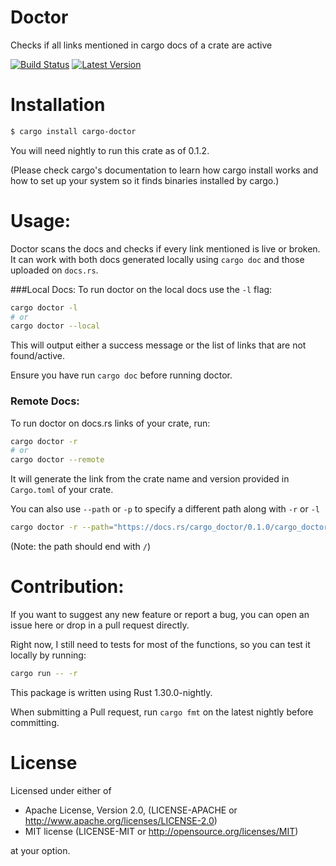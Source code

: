 # Doctor
Checks if all links mentioned in cargo docs of a crate are active 

[![Build Status](https://travis-ci.org/Dylan-DPC/doctor.svg?branch=master)](https://travis-ci.org/Dylan-DPC/doctor) 
[![Latest Version](https://img.shields.io/crates/v/cargo-doctor.svg)](https://crates.io/crates/cargo-doctor) 

# Installation

```bash
$ cargo install cargo-doctor
```

You will need nightly to run this crate as of 0.1.2. 

(Please check cargo's documentation to learn how cargo install works and how to set up your system so it finds binaries installed by cargo.)



# Usage: 

Doctor scans the docs and checks if every link mentioned is live or broken. It can work with both docs generated locally using `cargo doc` and those uploaded on `docs.rs`. 

###Local Docs:
To run doctor on the local docs use the `-l` flag: 
 ```bash
 cargo doctor -l
 # or
 cargo doctor --local
 ```
 
 This will output either a success message or the list of links that are not found/active. 
 
 Ensure you have run `cargo doc` before running doctor. 
 
 ### Remote Docs: 
 
 To run doctor on docs.rs links of your crate, run: 
```bash
cargo doctor -r 
# or
cargo doctor --remote
```

It will generate the link from the crate name and version provided in `Cargo.toml` of your crate.

You can also use `--path` or `-p` to specify a different path along with `-r` or `-l`

```bash
cargo doctor -r --path="https://docs.rs/cargo_doctor/0.1.0/cargo_doctor/"
```
(Note: the path should end with `/`)

# Contribution:

If you want to suggest any new feature or report a bug, you can open an issue here or drop in a pull request directly. 

Right now, I still need to tests for most of the functions, so you can test it locally by running: 

```bash 
cargo run -- -r
```

This package is written using Rust 1.30.0-nightly.  

When submitting a Pull request, run `cargo fmt` on the latest nightly before committing. 

# License

Licensed under either of

- Apache License, Version 2.0, (LICENSE-APACHE or http://www.apache.org/licenses/LICENSE-2.0)
- MIT license (LICENSE-MIT or http://opensource.org/licenses/MIT)

at your option.